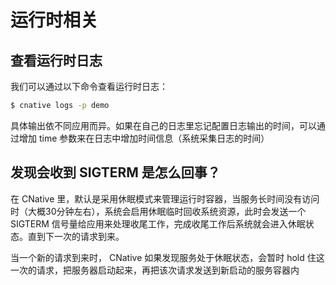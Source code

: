 # 运行时相关

## 查看运行时日志
我们可以通过以下命令查看运行时日志：
```sh
$ cnative logs -p demo
```

具体输出依不同应用而异。如果在自己的日志里忘记配置日志输出的时间，可以通过增加 time 参数来在日志中增加时间信息（系统采集日志的时间）

## 发现会收到 SIGTERM 是怎么回事？

在 CNative 里，默认是采用休眠模式来管理运行时容器，当服务长时间没有访问时（大概30分钟左右），系统会启用休眠临时回收系统资源，此时会发送一个 SIGTERM 信号量给应用来处理收尾工作，完成收尾工作后系统就会进入休眠状态。直到下一次的请求到来。

当一个新的请求到来时， CNative 如果发现服务处于休眠状态，会暂时 hold 住这一次的请求，把服务器启动起来，再把该次请求发送到新启动的服务容器内

